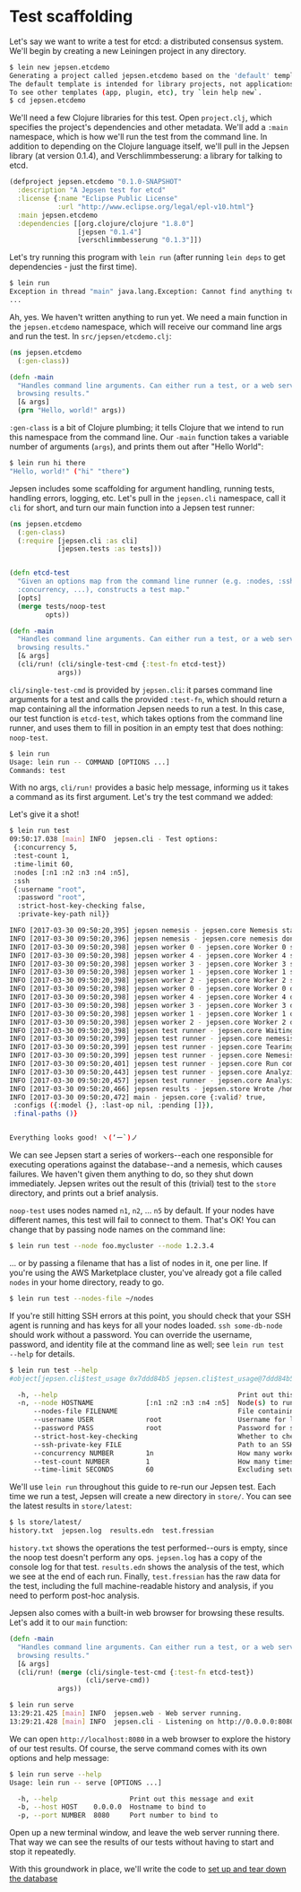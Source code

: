 # Test scaffolding


Let's say we want to write a test for etcd: a distributed consensus
system. We'll begin by creating a new Leiningen project in any directory.

```bash
$ lein new jepsen.etcdemo
Generating a project called jepsen.etcdemo based on the 'default' template.
The default template is intended for library projects, not applications.
To see other templates (app, plugin, etc), try `lein help new`.
$ cd jepsen.etcdemo
```

We'll need a few Clojure libraries for this test. Open `project.clj`, which
specifies the project's dependencies and other metadata. We'll add a `:main`
namespace, which is how we'll run the test from the command line. In addition
to depending on the Clojure language itself, we'll pull in the Jepsen library
(at version 0.1.4), and Verschlimmbesserung: a library for talking to etcd.

```clj
(defproject jepsen.etcdemo "0.1.0-SNAPSHOT"
  :description "A Jepsen test for etcd"
  :license {:name "Eclipse Public License"
            :url "http://www.eclipse.org/legal/epl-v10.html"}
  :main jepsen.etcdemo
  :dependencies [[org.clojure/clojure "1.8.0"]
                 [jepsen "0.1.4"]
                 [verschlimmbesserung "0.1.3"]])
```

Let's try running this program with `lein run` (after running `lein deps` to get dependencies - just the first time).

```bash
$ lein run
Exception in thread "main" java.lang.Exception: Cannot find anything to run for: jepsen.etcdemo, compiling:(/tmp/form-init6673004597601163646.clj:1:73)
...
```

Ah, yes. We haven't written anything to run yet. We need a main function in the `jepsen.etcdemo` namespace, which will receive our command line args and run the test. In `src/jepsen/etcdemo.clj`:

```clj
(ns jepsen.etcdemo
  (:gen-class))

(defn -main
  "Handles command line arguments. Can either run a test, or a web server for
  browsing results."
  [& args]
  (prn "Hello, world!" args))
```

`:gen-class` is a bit of Clojure plumbing; it tells Clojure that we intend to
run this namespace from the command line. Our `-main` function takes a variable
number of arguments (`args`), and prints them out after "Hello World":

```bash
$ lein run hi there
"Hello, world!" ("hi" "there")
```

Jepsen includes some scaffolding for argument handling, running tests, handling
errors, logging, etc. Let's pull in the `jepsen.cli` namespace, call it `cli` for short, and turn our main function into a Jepsen test runner:

```clj
(ns jepsen.etcdemo
  (:gen-class)
  (:require [jepsen.cli :as cli]
            [jepsen.tests :as tests]))


(defn etcd-test
  "Given an options map from the command line runner (e.g. :nodes, :ssh,
  :concurrency, ...), constructs a test map."
  [opts]
  (merge tests/noop-test
         opts))

(defn -main
  "Handles command line arguments. Can either run a test, or a web server for
  browsing results."
  [& args]
  (cli/run! (cli/single-test-cmd {:test-fn etcd-test})
            args))
```

`cli/single-test-cmd` is provided by `jepsen.cli`: it parses command line
arguments for a test and calls the provided `:test-fn`, which should return a
map containing all the information Jepsen needs to run a test. In this case,
our test function is `etcd-test`, which takes options from the command line
runner, and uses them to fill in position in an empty test that does nothing:
`noop-test`.

```bash
$ lein run
Usage: lein run -- COMMAND [OPTIONS ...]
Commands: test
```

With no args, `cli/run!` provides a basic help message, informing us it takes a
command as its first argument. Let's try the test command we added:

Let's give it a shot!

```bash
$ lein run test
09:50:17.038 [main] INFO  jepsen.cli - Test options:
 {:concurrency 5,
 :test-count 1,
 :time-limit 60,
 :nodes [:n1 :n2 :n3 :n4 :n5],
 :ssh
 {:username "root",
  :password "root",
  :strict-host-key-checking false,
  :private-key-path nil}}

INFO [2017-03-30 09:50:20,395] jepsen nemesis - jepsen.core Nemesis starting
INFO [2017-03-30 09:50:20,396] jepsen nemesis - jepsen.core nemesis done
INFO [2017-03-30 09:50:20,398] jepsen worker 0 - jepsen.core Worker 0 starting
INFO [2017-03-30 09:50:20,398] jepsen worker 4 - jepsen.core Worker 4 starting
INFO [2017-03-30 09:50:20,398] jepsen worker 3 - jepsen.core Worker 3 starting
INFO [2017-03-30 09:50:20,398] jepsen worker 1 - jepsen.core Worker 1 starting
INFO [2017-03-30 09:50:20,398] jepsen worker 2 - jepsen.core Worker 2 starting
INFO [2017-03-30 09:50:20,398] jepsen worker 0 - jepsen.core Worker 0 done
INFO [2017-03-30 09:50:20,398] jepsen worker 4 - jepsen.core Worker 4 done
INFO [2017-03-30 09:50:20,398] jepsen worker 3 - jepsen.core Worker 3 done
INFO [2017-03-30 09:50:20,398] jepsen worker 1 - jepsen.core Worker 1 done
INFO [2017-03-30 09:50:20,398] jepsen worker 2 - jepsen.core Worker 2 done
INFO [2017-03-30 09:50:20,398] jepsen test runner - jepsen.core Waiting for nemesis to complete
INFO [2017-03-30 09:50:20,399] jepsen test runner - jepsen.core nemesis done.
INFO [2017-03-30 09:50:20,399] jepsen test runner - jepsen.core Tearing down nemesis
INFO [2017-03-30 09:50:20,399] jepsen test runner - jepsen.core Nemesis torn down
INFO [2017-03-30 09:50:20,401] jepsen test runner - jepsen.core Run complete, writing
INFO [2017-03-30 09:50:20,443] jepsen test runner - jepsen.core Analyzing
INFO [2017-03-30 09:50:20,457] jepsen test runner - jepsen.core Analysis complete
INFO [2017-03-30 09:50:20,466] jepsen results - jepsen.store Wrote /home/aphyr/jepsen/etcdemo/store/noop/20170330T095017.000-0500/results.edn
INFO [2017-03-30 09:50:20,472] main - jepsen.core {:valid? true,
 :configs ({:model {}, :last-op nil, :pending []}),
 :final-paths ()}


Everything looks good! ヽ(‘ー`)ノ
```

We can see Jepsen start a series of workers--each one responsible for executing
operations against the database--and a nemesis, which causes failures. We
haven't given them anything to do, so they shut down immediately. Jepsen writes
out the result of this (trivial) test to the `store` directory, and prints out
a brief analysis.

`noop-test` uses nodes named `n1`, `n2`, ... `n5` by default. If your nodes
have different names, this test will fail to connect to them. That's OK! You can change that by passing node names on the command line:

```bash
$ lein run test --node foo.mycluster --node 1.2.3.4
```

... or by passing a filename that has a list of nodes in it, one per line. If
you're using the AWS Marketplace cluster, you've already got a file called
`nodes` in your home directory, ready to go.

```bash
$ lein run test --nodes-file ~/nodes
```

If you're still hitting SSH errors at this point, you should check that your
SSH agent is running and has keys for all your nodes loaded. `ssh some-db-node`
should work without a password. You can override the username, password, and
identity file at the command line as well; see `lein run test --help` for
details.

```bash
$ lein run test --help
#object[jepsen.cli$test_usage 0x7ddd84b5 jepsen.cli$test_usage@7ddd84b5]

  -h, --help                                             Print out this message and exit
  -n, --node HOSTNAME             [:n1 :n2 :n3 :n4 :n5]  Node(s) to run test on
      --nodes-file FILENAME                              File containing node hostnames, one per line.
      --username USER             root                   Username for logins
      --password PASS             root                   Password for sudo access
      --strict-host-key-checking                         Whether to check host keys
      --ssh-private-key FILE                             Path to an SSH identity file
      --concurrency NUMBER        1n                     How many workers should we run? Must be an integer, optionally followed by n (e.g. 3n) to multiply by the number of nodes.
      --test-count NUMBER         1                      How many times should we repeat a test?
      --time-limit SECONDS        60                     Excluding setup and teardown, how long should a test run for, in seconds?
```

We'll use `lein run` throughout this guide to re-run our Jepsen test. Each time we run a test, Jepsen will create a new directory in `store/`. You can see the latest results in `store/latest`:

```bash
$ ls store/latest/
history.txt  jepsen.log  results.edn  test.fressian
```

`history.txt` shows the operations the test performed--ours is empty, since the
noop test doesn't perform any ops. `jepsen.log` has a copy of the console log
for that test. `results.edn` shows the analysis of the test, which we see at
the end of each run. Finally, `test.fressian` has the raw data for the test,
including the full machine-readable history and analysis, if you need to
perform post-hoc analysis.

Jepsen also comes with a built-in web browser for browsing these results. Let's add it to our `main` function:

```clj
(defn -main
  "Handles command line arguments. Can either run a test, or a web server for
  browsing results."
  [& args]
  (cli/run! (merge (cli/single-test-cmd {:test-fn etcd-test})
                   (cli/serve-cmd))
            args))
```

```bash
$ lein run serve
13:29:21.425 [main] INFO  jepsen.web - Web server running.
13:29:21.428 [main] INFO  jepsen.cli - Listening on http://0.0.0.0:8080/
```

We can open `http://localhost:8080` in a web browser to explore the history of
our test results. Of course, the serve command comes with its own options and
help message:

```bash
$ lein run serve --help
Usage: lein run -- serve [OPTIONS ...]

  -h, --help                  Print out this message and exit
  -b, --host HOST    0.0.0.0  Hostname to bind to
  -p, --port NUMBER  8080     Port number to bind to
```

Open up a new terminal window, and leave the web server running there. That way
we can see the results of our tests without having to start and stop it
repeatedly.

With this groundwork in place, we'll write the code to [set up and tear down the database](db.md)

